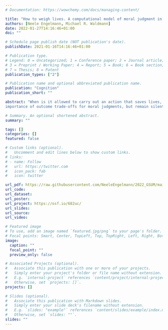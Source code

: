 ```yaml
---
# Documentation: https://wowchemy.com/docs/managing-content/

title: "How to weigh lives. A computational model of moral judgment in multiple-outcome structures"
authors: [Neele Engelmann, Michael R. Waldmann]
date: 2022-01-27T14:16:46+01:00
doi: ""

# Schedule page publish date (NOT publication's date).
publishDate: 2021-01-16T14:16:46+01:00

# Publication type.
# Legend: 0 = Uncategorized; 1 = Conference paper; 2 = Journal article;
# 3 = Preprint / Working Paper; 4 = Report; 5 = Book; 6 = Book section;
# 7 = Thesis; 8 = Patent
publication_types: ["2"]

# Publication name and optional abbreviated publication name.
publication: "Cognition"
publication_short: ""

abstract: "When is it allowed to carry out an action that saves lives, but leads to the loss of others? While a minority of people may deny the permissibility of such actions categorically, most will probably say that the answer depends, among other factors, on the number of lives saved versus lives lost. Theories of moral reasoning acknowledge the
importance of outcome trade-offs for moral judgments, but remain silent on the precise functional form of the psychological mechanism that determines their moral permissibility. An exception is Cohen and Ahn's (2016) subjective-utilitarian theory of moral judgment, but their model is currently limited to decisions in two-option life-and-death dilemmas. Our goal is to study other types of moral judgments in a larger set of cases. We propose a computational model based on sampling and integrating subjective utilities. Our model captures moral permissibility judgments about actions with multiple effects across a range of scenarios involving humans, animals, and plants, and is able to account for some response patterns that might otherwise be associated with deontological ethics. While our model can be embedded in a number of competing contemporary theories of moral reasoning, we argue that it would most fruitfully be combined with a causal model theory."

# Summary. An optional shortened abstract.
summary: ""

tags: []
categories: []
featured: false

# Custom links (optional).
#   Uncomment and edit lines below to show custom links.
# links:
# - name: Follow
#   url: https://twitter.com
#   icon_pack: fab
#   icon: twitter

url_pdf: https://raw.githubusercontent.com/NeeleEngelmann/2022_GSUM/main/EngelmannWaldmann2022_GSUM.pdf
url_code:
url_dataset:
url_poster:
url_project: https://osf.io/682uc/
url_slides:
url_source:
url_video:

# Featured image
# To use, add an image named `featured.jpg/png` to your page's folder. 
# Focal points: Smart, Center, TopLeft, Top, TopRight, Left, Right, BottomLeft, Bottom, BottomRight.
image:
  caption: ""
  focal_point: ""
  preview_only: false

# Associated Projects (optional).
#   Associate this publication with one or more of your projects.
#   Simply enter your project's folder or file name without extension.
#   E.g. `internal-project` references `content/project/internal-project/index.md`.
#   Otherwise, set `projects: []`.
projects: []

# Slides (optional).
#   Associate this publication with Markdown slides.
#   Simply enter your slide deck's filename without extension.
#   E.g. `slides: "example"` references `content/slides/example/index.md`.
#   Otherwise, set `slides: ""`.
slides: ""
---
```

